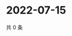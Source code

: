 # 2022-07-15

共 0 条

<!-- BEGIN WEIBO -->
<!-- 最后更新时间 Fri Jul 15 2022 19:13:27 GMT+0800 (China Standard Time) -->

<!-- END WEIBO -->
